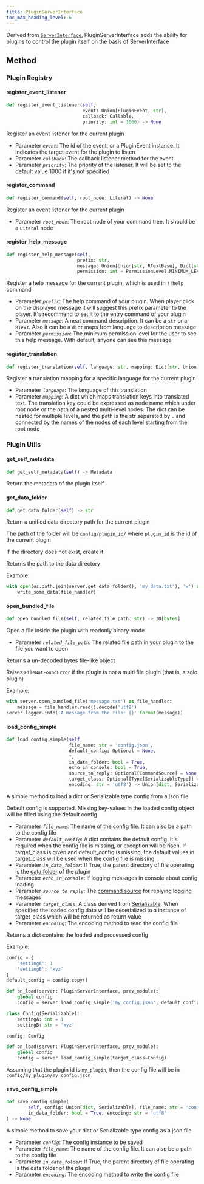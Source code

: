 ```yaml
---
title: PluginServerInterface
toc_max_heading_level: 6
---
```


Derived from [`ServerInterface`](ServerInterface.md), PluginServerInterface adds the ability for plugins to control the plugin itself on the basis of ServerInterface

## Method

### Plugin Registry

#### register_event_listener

``` python
def register_event_listener(self,
                            event: Union[PluginEvent, str],
                            callback: Callable,
                            priority: int = 1000) -> None
```

Register an event listener for the current plugin

- Parameter *`event`*: The id of the event, or a PluginEvent instance. It indicates the target event for the plugin to listen
- Parameter *`callback`*: The callback listener method for the event
- Parameter *`priority`*: The priority of the listener. It will be set to the default value 1000 if it's not specified

#### register_command

``` python
def register_command(self, root_node: Literal) -> None
```

Register an event listener for the current plugin

- Parameter *`root_node`*: The root node of your command tree. It should be a `Literal` node

#### register_help_message

``` python
def register_help_message(self,
                          prefix: str,
                          message: Union[Union[str, RTextBase], Dict[str, Union[str, RTextBase]]],
                          permission: int = PermissionLevel.MINIMUM_LEVEL) -> None
```

Register a help message for the current plugin, which is used in `!!help` command

- Parameter *`prefix`*: The help command of your plugin. When player click on the displayed message it will suggest this prefix parameter to the player. It's recommend to set it to the entry command of your plugin
- Parameter *`message`*: A neat command description. It can be a `str` or a `RText`. Also it can be a `dict` maps from language to description message
- Parameter *`permission`*: The minimum permission level for the user to see this help message. With default, anyone can see this message

#### register_translation

``` python
def register_translation(self, language: str, mapping: Dict[str, Union[str, dict]]) -> None
```

Register a translation mapping for a specific language for the current plugin

- Parameter *`language`*: The language of this translation
- Parameter *`mapping`*: A dict which maps translation keys into translated text. The translation key could be expressed as node name which under root node or the path of a nested multi-level nodes. The dict can be nested for multiple levels, and the path is the str separated by `.` and connected by the names of the nodes of each level starting from the root node

### Plugin Utils

#### get_self_metadata

``` python
def get_self_metadata(self) -> Metadata
```

Return the metadata of the plugin itself

#### get_data_folder

``` python
def get_data_folder(self) -> str
```

Return a unified data directory path for the current plugin

The path of the folder will be `config/plugin_id/` where `plugin_id` is the id of the current plugin

If the directory does not exist, create it

Returns the path to the data directory

Example:

``` python
with open(os.path.join(server.get_data_folder(), 'my_data.txt'), 'w') as file_handler:
    write_some_data(file_handler)
```

#### open_bundled_file

``` python
def open_bundled_file(self, related_file_path: str) -> IO[bytes]
```

Open a file inside the plugin with readonly binary mode

- Parameter *`related_file_path`*: The related file path in your plugin to the file you want to open

Returns a un-decoded bytes file-like object

Raises `FileNotFoundError` if the plugin is not a multi file plugin (that is, a solo plugin)

Example:

``` python
with server.open_bundled_file('message.txt') as file_handler:
    message = file_handler.read().decode('utf8')
server.logger.info('A message from the file: {}'.format(message))
```

#### load_config_simple

``` python
def load_config_simple(self,
                       file_name: str = 'config.json',
                       default_config: Optional = None,
                       *,
                       in_data_folder: bool = True,
                       echo_in_console: bool = True,
                       source_to_reply: Optional[CommandSource] = None,
                       target_class: Optional[Type[SerializableType]] = None,
                       encoding: str = 'utf8') -> Union[dict, SerializableType]
```

A simple method to load a dict or Serializable type config from a json file

Default config is supported. Missing key-values in the loaded config object will be filled using the default config

- Parameter *`file_name`*: The name of the config file. It can also be a path to the config file
- Parameter *`default_config`*: A dict contains the default config. It's required when the config file is missing, or exception will be risen. If target_class is given and default_config is missing, the default values in target_class will be used when the config file is missing
- Parameter *`in_data_folder`*: If True, the parent directory of file operating is the [data folder](#get-data-folder) of the plugin
- Parameter *`echo_in_console`*: If logging messages in console about config loading
- Parameter *`source_to_reply`*: The [command source](CommandSource.md) for replying logging messages
- Parameter *`target_class`*: A class derived from [Serializable](../api.md#serializable). When specified the loaded config data will be deserialized to a instance of target_class which will be returned as return value
- Parameter *`encoding`*: The encoding method to read the config file

Returns a dict contains the loaded and processed config

Example:

``` python
config = {
    'settingA': 1
    'settingB': 'xyz'
}
default_config = config.copy()

def on_load(server: PluginServerInterface, prev_module):
    global config
    config = server.load_config_simple('my_config.json', default_config)
```

``` python
class Config(Serializable):
    settingA: int = 1
    settingB: str = 'xyz'

config: Config

def on_load(server: PluginServerInterface, prev_module):
    global config
    config = server.load_config_simple(target_class=Config)
```

Assuming that the plugin id is `my_plugin`, then the config file will be in `config/my_plugin/my_config.json`

#### save_config_simple

``` python
def save_config_simple(
        self, config: Union[dict, Serializable], file_name: str = 'config.json', *,
        in_data_folder: bool = True, encoding: str = 'utf8'
) -> None
```

A simple method to save your dict or Serializable type config as a json file

- Parameter *`config`*: The config instance to be saved
- Parameter *`file_name`*: The name of the config file. It can also be a path to the config file
- Parameter *`in_data_folder`*: If True, the parent directory of file operating is the data folder of the plugin
- Parameter *`encoding`*: The encoding method to write the config file
